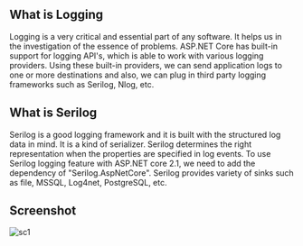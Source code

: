 ## What is Logging
Logging is a very critical and essential part of any software. It helps us in the investigation of the essence of problems. ASP.NET Core has built-in support for logging API's, which is able to work with various logging providers. Using these built-in providers, we can send application logs to one or more destinations and also, we can plug in third party logging frameworks such as Serilog, Nlog, etc.

## What is Serilog
Serilog is a good logging framework and it is built with the structured log data in mind. It is a kind of serializer. Serilog determines the right representation when the properties are specified in log events. To use Serilog logging feature with ASP.NET core 2.1, we need to add the dependency of "Serilog.AspNetCore". Serilog provides variety of sinks such as file, MSSQL, Log4net, PostgreSQL, etc.

## Screenshot

![sc1](https://user-images.githubusercontent.com/24621701/44308435-c71c7200-a3ad-11e8-8779-ac987af4c0fc.png)
